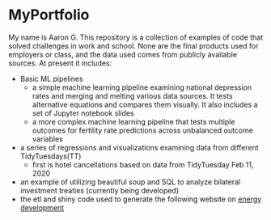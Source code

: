 # MyPortfolio

My name is Aaron G. This repository is a collection of examples of code that solved challenges in work and school. None are the final products used for employers or class, and the data used comes from publicly available sources. At present it includes:
- Basic ML pipelines
    - a simple machine learning pipeline examining national depression rates and merging and melting various data sources. It tests alternative equations and compares them visually. It also includes a set of Jupyter notebook slides
    - a more complex machine learning pipeline that tests multiple outcomes for fertility rate predictions across unbalanced outcome variables
- a series of regressions and visualizations examining data from different TidyTuesdays(TT)
    - first is hotel cancellations based on data from TidyTuesday Feb 11, 2020
- an example of utilizing beautiful soup and SQL to analyze bilateral investment treaties (currently being developed)
- the etl and shiny code used to generate the following website on [energy development](https://bgrus22.shinyapps.io/EnergyDevelopmentAnalysis/)
